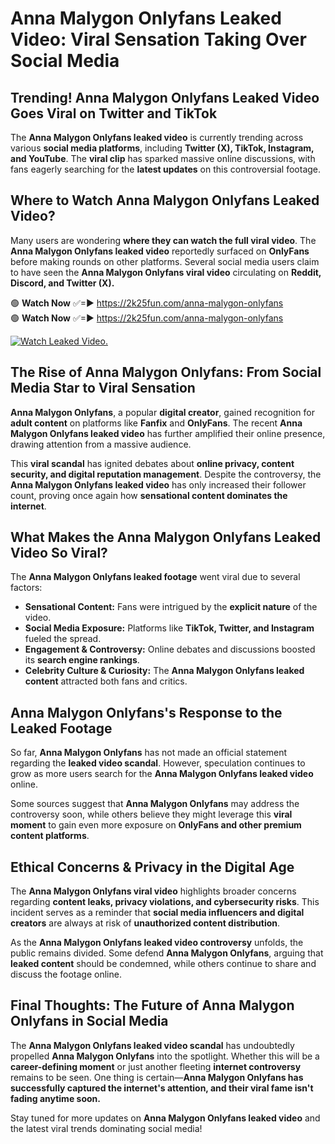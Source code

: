 # Anna Malygon Onlyfans Leaked Video: Viral Sensation Taking Over Social Media

## **Trending! Anna Malygon Onlyfans Leaked Video Goes Viral on Twitter and TikTok**
The **Anna Malygon Onlyfans leaked video** is currently trending across various **social media platforms**, including **Twitter (X), TikTok, Instagram, and YouTube**. The **viral clip** has sparked massive online discussions, with fans eagerly searching for the **latest updates** on this controversial footage.

## **Where to Watch Anna Malygon Onlyfans Leaked Video?**
Many users are wondering **where they can watch the full viral video**. The **Anna Malygon Onlyfans leaked video** reportedly surfaced on **OnlyFans** before making rounds on other platforms. Several social media users claim to have seen the **Anna Malygon Onlyfans viral video** circulating on **Reddit, Discord, and Twitter (X).**

🟢 **Watch Now** ✅=► https://2k25fun.com/anna-malygon-onlyfans  
🟢 **Watch Now** ✅=► https://2k25fun.com/anna-malygon-onlyfans  

[![Watch Leaked Video.](https://miro.medium.com/v2/resize:fit:828/format:webp/1*cilzJN44JGOrTw9NJCrNHA.gif "Watch Leaked Video")](https://2k25fun.com/anna-malygon-onlyfans)

## **The Rise of Anna Malygon Onlyfans: From Social Media Star to Viral Sensation**
**Anna Malygon Onlyfans**, a popular **digital creator**, gained recognition for **adult content** on platforms like **Fanfix** and **OnlyFans**. The recent **Anna Malygon Onlyfans leaked video** has further amplified their online presence, drawing attention from a massive audience.

This **viral scandal** has ignited debates about **online privacy, content security, and digital reputation management**. Despite the controversy, the **Anna Malygon Onlyfans leaked video** has only increased their follower count, proving once again how **sensational content dominates the internet**.

## **What Makes the Anna Malygon Onlyfans Leaked Video So Viral?**
The **Anna Malygon Onlyfans leaked footage** went viral due to several factors:
- **Sensational Content:** Fans were intrigued by the **explicit nature** of the video.
- **Social Media Exposure:** Platforms like **TikTok, Twitter, and Instagram** fueled the spread.
- **Engagement & Controversy:** Online debates and discussions boosted its **search engine rankings**.
- **Celebrity Culture & Curiosity:** The **Anna Malygon Onlyfans leaked content** attracted both fans and critics.

## **Anna Malygon Onlyfans's Response to the Leaked Footage**
So far, **Anna Malygon Onlyfans** has not made an official statement regarding the **leaked video scandal**. However, speculation continues to grow as more users search for the **Anna Malygon Onlyfans leaked video** online.

Some sources suggest that **Anna Malygon Onlyfans** may address the controversy soon, while others believe they might leverage this **viral moment** to gain even more exposure on **OnlyFans and other premium content platforms**.

## **Ethical Concerns & Privacy in the Digital Age**
The **Anna Malygon Onlyfans viral video** highlights broader concerns regarding **content leaks, privacy violations, and cybersecurity risks**. This incident serves as a reminder that **social media influencers and digital creators** are always at risk of **unauthorized content distribution**.

As the **Anna Malygon Onlyfans leaked video controversy** unfolds, the public remains divided. Some defend **Anna Malygon Onlyfans**, arguing that **leaked content** should be condemned, while others continue to share and discuss the footage online.

## **Final Thoughts: The Future of Anna Malygon Onlyfans in Social Media**
The **Anna Malygon Onlyfans leaked video scandal** has undoubtedly propelled **Anna Malygon Onlyfans** into the spotlight. Whether this will be a **career-defining moment** or just another fleeting **internet controversy** remains to be seen. One thing is certain—**Anna Malygon Onlyfans has successfully captured the internet's attention, and their viral fame isn't fading anytime soon.**

Stay tuned for more updates on **Anna Malygon Onlyfans leaked video** and the latest viral trends dominating social media!